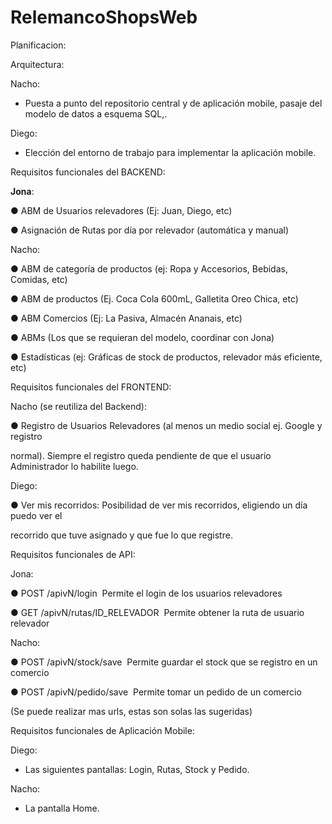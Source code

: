 # RelemancoShopsWeb

Planificacion:

Arquitectura:

Nacho:

- Puesta a punto del repositorio central y de aplicación mobile, pasaje del modelo de datos a esquema SQL,.

Diego:

- Elección del entorno de trabajo para implementar la aplicación mobile.


Requisitos funcionales del BACKEND:

<b>Jona</b>:

● ABM de Usuarios relevadores (Ej: Juan, Diego, etc)

● Asignación de Rutas por día por relevador (automática y manual)

Nacho:

● ABM de categoría de productos (ej: Ropa y Accesorios, Bebidas, Comidas, etc)

● ABM de productos (Ej. Coca Cola 600mL, Galletita Oreo Chica, etc)

● ABM Comercios (Ej: La Pasiva, Almacén Ananais, etc)

● ABMs (Los que se requieran del modelo, coordinar con Jona)

● Estadísticas (ej: Gráficas de stock de productos, relevador más eficiente, etc)


Requisitos funcionales del FRONTEND:

Nacho (se reutiliza del Backend):

● Registro de Usuarios Relevadores (al menos un medio social ej. Google y registro

normal). Siempre el registro queda pendiente de que el usuario Administrador lo habilite luego.

Diego:

● Ver mis recorridos: Posibilidad de ver mis recorridos, eligiendo un día puedo ver el

recorrido que tuve asignado y que fue lo que registre.


Requisitos funcionales de API:

Jona:

● POST /apivN/login ­ Permite el login de los usuarios relevadores

● GET /apivN/rutas/ID_RELEVADOR ­ Permite obtener la ruta de usuario relevador

Nacho:

● POST /apivN/stock/save ­ Permite guardar el stock que se registro en un comercio

● POST /apivN/pedido/save ­ Permite tomar un pedido de un comercio

(Se puede realizar mas urls, estas son solas las sugeridas)


Requisitos funcionales de Aplicación Mobile:

Diego:

- Las siguientes pantallas: Login, Rutas, Stock y Pedido.

Nacho:

- La pantalla Home.
